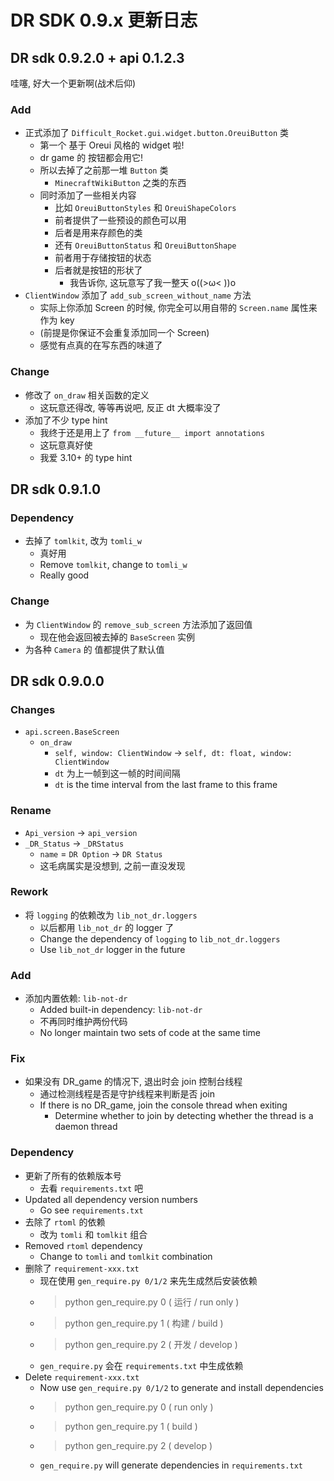 # DR SDK 0.9.x 更新日志

## DR sdk 0.9.2.0 + api 0.1.2.3

哇噻, 好大一个更新啊(战术后仰)

### Add

- 正式添加了 `Difficult_Rocket.gui.widget.button.OreuiButton` 类
  - 第一个 基于 Oreui 风格的 widget 啦!
  - dr game 的 按钮都会用它!
  - 所以去掉了之前那一堆 `Button` 类
    - `MinecraftWikiButton` 之类的东西
  - 同时添加了一些相关内容
    - 比如 `OreuiButtonStyles` 和 `OreuiShapeColors`
    - 前者提供了一些预设的颜色可以用
    - 后者是用来存颜色的类
    - 还有 `OreuiButtonStatus` 和 `OreuiButtonShape`
    - 前者用于存储按钮的状态
    - 后者就是按钮的形状了
      - 我告诉你, 这玩意写了我一整天 o((>ω< ))o
- `ClientWindow` 添加了 `add_sub_screen_without_name` 方法
  - 实际上你添加 Screen 的时候, 你完全可以用自带的 `Screen.name` 属性来作为 key
  - (前提是你保证不会重复添加同一个 Screen)
  - 感觉有点真的在写东西的味道了

### Change

- 修改了 `on_draw` 相关函数的定义
  - 这玩意还得改, 等等再说吧, 反正 dt 大概率没了
- 添加了不少 type hint
  - 我终于还是用上了 `from __future__ import annotations`
  - 这玩意真好使
  - 我爱 3.10+ 的 type hint

## DR sdk 0.9.1.0

### Dependency

- 去掉了 `tomlkit`, 改为 `tomli_w`
  - 真好用
  - Remove `tomlkit`, change to `tomli_w`
  - Really good

### Change

- 为 `ClientWindow` 的 `remove_sub_screen` 方法添加了返回值
  - 现在他会返回被去掉的 `BaseScreen` 实例
- 为各种 `Camera` 的 值都提供了默认值

## DR sdk 0.9.0.0

### Changes

- `api.screen.BaseScreen`
  - `on_draw`
    - `self, window: ClientWindow` -> `self, dt: float, window: ClientWindow`
    - `dt` 为上一帧到这一帧的时间间隔
    - `dt` is the time interval from the last frame to this frame

### Rename

- `Api_version` -> `api_version`
- `_DR_Status` -> `_DRStatus`
  - `name` = `DR Option` -> `DR Status`
  - 这毛病属实是没想到, 之前一直没发现

### Rework

- 将 `logging` 的依赖改为 `lib_not_dr.loggers`
  - 以后都用 `lib_not_dr` 的 logger 了
  - Change the dependency of `logging` to `lib_not_dr.loggers`
  - Use `lib_not_dr` logger in the future

### Add

- 添加内置依赖: `lib-not-dr`
  - Added built-in dependency: `lib-not-dr`
  - 不再同时维护两份代码
  - No longer maintain two sets of code at the same time

### Fix

- 如果没有 DR_game 的情况下, 退出时会 join 控制台线程
  - 通过检测线程是否是守护线程来判断是否 join
  - If there is no DR_game, join the console thread when exiting
    - Determine whether to join by detecting whether the thread is a daemon thread

### Dependency

- 更新了所有的依赖版本号
  - 去看 `requirements.txt` 吧
- Updated all dependency version numbers
  - Go see `requirements.txt`
- 去除了 `rtoml` 的依赖
  - 改为 `tomli` 和 `tomlkit` 组合
- Removed `rtoml` dependency
  - Change to `tomli` and `tomlkit` combination
- 删除了 `requirement-xxx.txt`
  - 现在使用 `gen_require.py 0/1/2` 来先生成然后安装依赖
  - > python gen_require.py 0 ( 运行 / run only )
  - > python gen_require.py 1 ( 构建 / build )
  - > python gen_require.py 2 ( 开发 / develop )
  - `gen_require.py` 会在 `requirements.txt` 中生成依赖
- Delete `requirement-xxx.txt`
  - Now use `gen_require.py 0/1/2` to generate and install dependencies
  - > python gen_require.py 0 ( run only )
  - > python gen_require.py 1 ( build )
  - > python gen_require.py 2 ( develop )
  - `gen_require.py` will generate dependencies in `requirements.txt`
